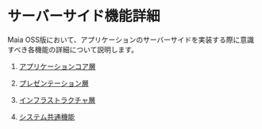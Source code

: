 # サーバーサイド機能詳細

Maia OSS版において、アプリケーションのサーバーサイドを実装する際に意識すべき各機能の詳細について説明します。

1. [アプリケーションコア層](server-side-function/application-core.md)

1. [プレゼンテーション層](server-side-function/presentation.md)

1. [インフラストラクチャ層](server-side-function/infrastructure.md)

1. [システム共通機能](server-side-function/system-common.md)